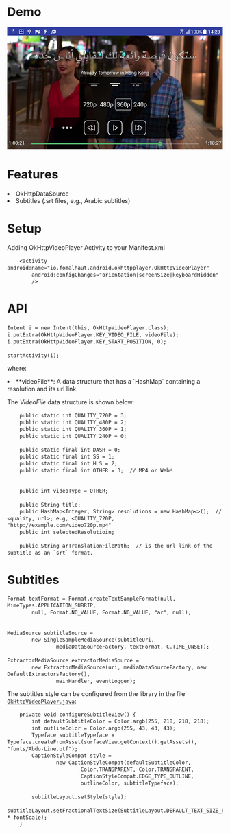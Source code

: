 
Demo
==

![Arabic subtitle ExoPlayer](art/OkHttpPlayer-demo.jpg "Arabic subtitle ExoPlayer")



Features
==
<li> OkHttpDataSource
<li> Subtitles (.srt files, e.g., Arabic subtitles)



Setup
==
Adding OkHttpVideoPlayer Activity to your Manifest.xml
```
    <activity android:name="io.fomalhaut.android.okhttpplayer.OkHttpVideoPlayer"
        android:configChanges="orientation|screenSize|keyboardHidden"
        />
```


API
==
```
Intent i = new Intent(this, OkHttpVideoPlayer.class);
i.putExtra(OkHttpVideoPlayer.KEY_VIDEO_FILE, videoFile);
i.putExtra(OkHttpVideoPlayer.KEY_START_POSITION, 0);

startActivity(i);

```


where:
<li> **videoFile**: A data structure that has a `HashMap` containing a resolution and its url link.

The *VideoFile* data structure is shown below:

```
    public static int QUALITY_720P = 3;
    public static int QUALITY_480P = 2;
    public static int QUALITY_360P = 1;
    public static int QUALITY_240P = 0;

    public static final int DASH = 0;
    public static final int SS = 1;
    public static final int HLS = 2;
    public static final int OTHER = 3;  // MP4 or WebM


    public int videoType = OTHER;

    public String title;
    public HashMap<Integer, String> resolutions = new HashMap<>();  // <quality, url>; e.g, <QUALITY_720P,     "http://example.com/video720p.mp4"
    public int selectedResolutioin;

    public String arTranslationFilePath;  // is the url link of the subtitle as an `srt` format.

```


Subtitles
==

```
Format textFormat = Format.createTextSampleFormat(null, MimeTypes.APPLICATION_SUBRIP,
        null, Format.NO_VALUE, Format.NO_VALUE, "ar", null);


MediaSource subtitleSource =
        new SingleSampleMediaSource(subtitleUri,
                mediaDataSourceFactory, textFormat, C.TIME_UNSET);

ExtractorMediaSource extractorMediaSource =
        new ExtractorMediaSource(uri, mediaDataSourceFactory, new DefaultExtractorsFactory(),
                mainHandler, eventLogger);
```

The subtitles style can be configured from the library in the file [`OkHttpVideoPlayer.java`](https://github.com/bluemix/OkHttpPlayer/blob/master/okhttp-player-library/src/main/java/io/fomalhaut/android/okhttpplayer/OkHttpVideoPlayer.java):


```
    private void configureSubtitleView() {
        int defaultSubtitleColor = Color.argb(255, 218, 218, 218);
        int outlineColor = Color.argb(255, 43, 43, 43);
        Typeface subtitleTypeface = Typeface.createFromAsset(surfaceView.getContext().getAssets(), "fonts/Abdo-Line.otf");
        CaptionStyleCompat style =
                new CaptionStyleCompat(defaultSubtitleColor,
                        Color.TRANSPARENT, Color.TRANSPARENT,
                        CaptionStyleCompat.EDGE_TYPE_OUTLINE,
                        outlineColor, subtitleTypeface);

        subtitleLayout.setStyle(style);
        subtitleLayout.setFractionalTextSize(SubtitleLayout.DEFAULT_TEXT_SIZE_FRACTION * fontScale);
    }
```


